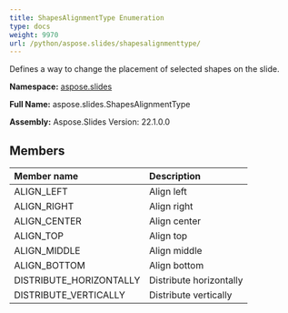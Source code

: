 ```yaml
---
title: ShapesAlignmentType Enumeration
type: docs
weight: 9970
url: /python/aspose.slides/shapesalignmenttype/
---
```


Defines a way to change the placement of selected shapes on the slide.

**Namespace:** [aspose.slides](/python/aspose.slides/)

**Full Name:** aspose.slides.ShapesAlignmentType

**Assembly:**  Aspose.Slides Version: 22.1.0.0

## **Members**
|**Member name**|**Description**|
| :- | :- |
|ALIGN_LEFT|Align left|
|ALIGN_RIGHT|Align right|
|ALIGN_CENTER|Align center|
|ALIGN_TOP|Align top|
|ALIGN_MIDDLE|Align middle|
|ALIGN_BOTTOM|Align bottom|
|DISTRIBUTE_HORIZONTALLY|Distribute horizontally|
|DISTRIBUTE_VERTICALLY|Distribute vertically|
